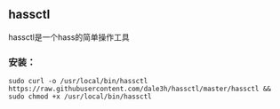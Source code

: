 
## hassctl

hassctl是一个hass的简单操作工具

### 安装：

```
sudo curl -o /usr/local/bin/hassctl https://raw.githubusercontent.com/dale3h/hassctl/master/hassctl && sudo chmod +x /usr/local/bin/hassctl
```
